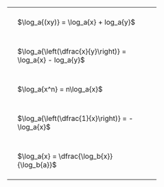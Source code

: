 ---
---

#  
<br>
<style type="text/css">
#T_9e0bc th.col_heading {
  text-align: left;
  font-size: 1em;
}
#T_9e0bc td {
  text-align: left;
  font-size: 1em;
  padding: 1.5em;
}
#T_9e0bc_row0_col0, #T_9e0bc_row1_col0, #T_9e0bc_row2_col0, #T_9e0bc_row3_col0, #T_9e0bc_row4_col0 {
  width: 300px;
  white-space: pre-wrap;
}
</style>
<table id="T_9e0bc">
  <thead>
  </thead>
  <tbody>
    <tr>
      <td id="T_9e0bc_row0_col0" class="data row0 col0" >$\log_a{(xy)} = \log_a{x} + log_a{y}$</td>
    </tr>
    <tr>
      <td id="T_9e0bc_row1_col0" class="data row1 col0" >$\log_a{\left(\dfrac{x}{y}\right)} = \log_a{x} - log_a{y}$</td>
    </tr>
    <tr>
      <td id="T_9e0bc_row2_col0" class="data row2 col0" >$\log_a{x^n} = n\log_a{x}$</td>
    </tr>
    <tr>
      <td id="T_9e0bc_row3_col0" class="data row3 col0" >$\log_a{\left(\dfrac{1}{x}\right)} = -\log_a{x}$</td>
    </tr>
    <tr>
      <td id="T_9e0bc_row4_col0" class="data row4 col0" >$\log_a{x} = \dfrac{\log_b{x}}{\log_b{a}}$</td>
    </tr>
  </tbody>
</table>

